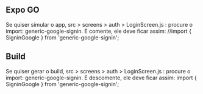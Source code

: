 ## Expo GO
Se quiser simular o app, src > screens > auth > LoginScreen.js : procure o import: generic-google-signin. E comente, ele deve ficar assim: //import { SigninGoogle } from 'generic-google-signin'; 

## Build
Se quiser gerar o build, src > screens > auth > LoginScreen.js : procure o import: generic-google-signin. E descomente, ele deve ficar assim: import { SigninGoogle } from 'generic-google-signin'; 
